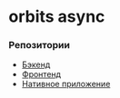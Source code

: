 ﻿# orbits async
### Репозитории
- [Бэкенд](https://github.com/pluxaaa/orbits)
- [Фронтенд](https://github.com/pluxaaa/orbits-front)
- [Нативное приложение](https://github.com/pluxaaa/orbits-native)

